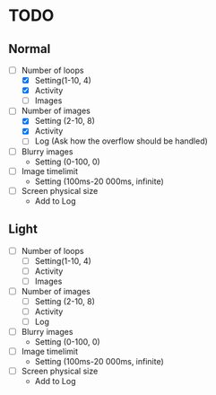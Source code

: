 # TODO

## Normal

- [ ] Number of loops
    - [x] Setting(1-10, 4)
    - [x] Activity
    - [ ] Images
- [ ] Number of images
    - [x] Setting (2-10, 8)
    - [x] Activity
    - [ ] Log (Ask how the overflow should be handled)
- [ ] Blurry images
    - Setting (0-100, 0)
- [ ] Image timelimit
    - Setting (100ms-20 000ms, infinite)
- [ ] Screen physical size
    - Add to Log

## Light

- [ ] Number of loops
    - [ ] Setting(1-10, 4)
    - [ ] Activity
    - [ ] Images
- [ ] Number of images
    - [ ] Setting (2-10, 8)
    - [ ] Activity
    - [ ] Log
- [ ] Blurry images
    - Setting (0-100, 0)
- [ ] Image timelimit
    - Setting (100ms-20 000ms, infinite)
- [ ] Screen physical size
    - Add to Log
